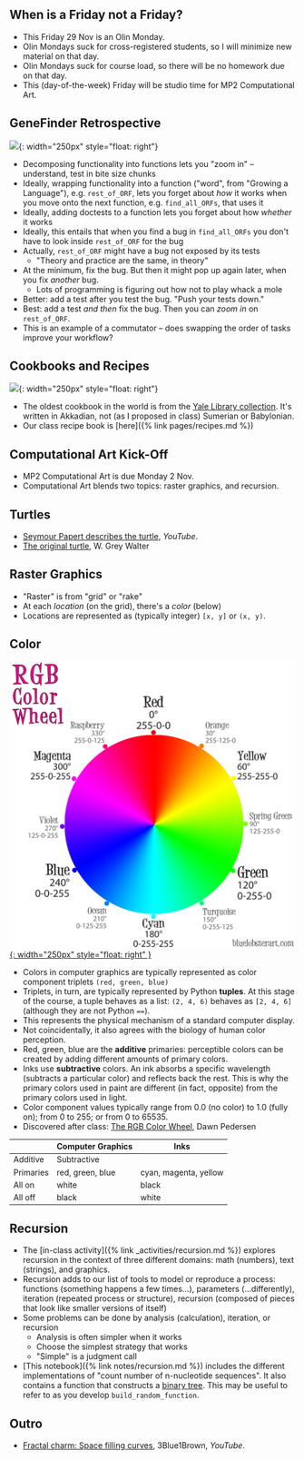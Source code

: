## When is a Friday not a Friday?

* This Friday 29 Nov is an Olin Monday.
* Olin Mondays suck for cross-registered students, so I will minimize new material on that day.
* Olin Mondays suck for course load, so there will be no homework due on that day.
* This (day-of-the-week) Friday will be studio time for MP2 Computational Art.

## GeneFinder Retrospective

![](https://c2.staticflickr.com/4/3055/2765541278_a18fe5606a_b.jpg){: width="250px" style="float: right"}

* Decomposing functionality into functions lets you "zoom in" – understand, test in bite size chunks
* Ideally, wrapping functionality into a function ("word", from "Growing a Language"), e.g. `rest_of_ORF`, lets you forget about *how* it works when you move onto the next function, e.g. `find_all_ORFs`, that uses it
* Ideally, adding doctests to a function lets you forget about how *whether* it works
* Ideally, this entails that when you find a bug in `find_all_ORFs` you don't have to look inside `rest_of_ORF` for the bug
* Actually, `rest_of_ORF` might have a bug not exposed by its tests
  * "Theory and practice are the same, in theory"
* At the minimum, fix the bug. But then it might pop up again later, when you fix *another* bug.
  * Lots of programming is figuring out how not to play whack a mole
* Better: add a test after you test the bug. "Push your tests down."
* Best: add a test *and then* fix the bug. Then you can *zoom in* on `rest_of_ORF`.
* This is an example of a commutator – does swapping the order of tasks improve your workflow?

## Cookbooks and Recipes

![](https://www.library.yale.edu/neareast/exhibitions/food/images/C-YBC%204644-recipes.jpg){: width="250px" style="float: right"}

* The oldest cookbook in the world is from the [Yale Library collection](https://www.library.yale.edu/neareast/exhibitions/cuisine.html). It's written in Akkadian, not (as I proposed in class) Sumerian or Babylonian.
* Our class recipe book is [here]({% link pages/recipes.md %})

## Computational Art Kick-Off

* MP2 Computational Art is due Monday 2 Nov.
* Computational Art blends two topics: raster graphics, and recursion.

## Turtles

* [Seymour Papert describes the turtle](https://www.youtube.com/watch?v=lDyym_9-E-g), _YouTube_.
* [The original turtle](http://www.extremenxt.com/walter.htm), W. Grey Walter

## Raster Graphics

* "Raster" is from "grid" or "rake"
* At each *location* (on the grid), there's a *color* (below)
* Locations are represented as (typically integer) `[x, y]` or `(x, y)`.

## Color

[![](/images/notes/day7/rgb-color-wheel-lg.jpg){: width="250px" style="float: right" }](http://dawnsbrain.com/the-rgb-color-wheel/)

* Colors in computer graphics are typically represented as color component triplets `(red, green, blue)`
* Triplets, in turn, are typically represented by Python **tuples**. At this stage of the course, a tuple behaves as a list: `(2, 4, 6)` behaves as `[2, 4, 6]` (although they are not Python `==`).
* This represents the physical mechanism of a standard computer display.
* Not coincidentally, it also agrees with the biology of human color perception.
* Red, green, blue are the **additive** primaries: perceptible colors can be created by adding different amounts of primary colors.
* Inks use **subtractive** colors. An ink absorbs a specific wavelength (subtracts a particular color) and reflects back the rest. This is why the primary colors used in paint are different (in fact, opposite) from the primary colors used in light.
* Color component values typically range from 0.0 (no color) to 1.0 (fully on); from 0 to 255; or from 0 to 65535.
* Discovered after class: [The RGB Color Wheel](http://dawnsbrain.com/the-rgb-color-wheel/), Dawn Pedersen

| &nbsp;    | Computer Graphics | Inks                  |
|-----------|-------------------|-----------------------|
| Additive  | Subtractive       |                       |
| Primaries | red, green, blue  | cyan, magenta, yellow |
| All on    | white             | black                 |
| All off   | black             | white                 |

## Recursion

* The [in-class activity]({% link _activities/recursion.md %}) explores recursion in the context of three different domains: math (numbers), text (strings), and graphics.
* Recursion adds to our list of tools to model or reproduce a process: functions (something happens a few times…), parameters (…differently), iteration (repeated process or structure), recursion (composed of pieces that look like smaller versions of itself)
* Some problems can be done by analysis (calculation), iteration, or recursion
  * Analysis is often simpler when it works
  * Choose the simplest strategy that works
  * "Simple" is a judgment call
* [This notebook]({% link notes/recursion.md %}) includes the different implementations of "count number of n-nucleotide sequences". It also contains a function that constructs a [binary tree](https://en.wikipedia.org/wiki/Binary_tree). This may be useful to refer to as you develop `build_random_function`.

## Outro

* [Fractal charm: Space filling curves](https://www.youtube.com/watch?v=RU0wScIj36o), 3Blue1Brown, _YouTube_.

